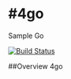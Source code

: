 #4go
===
Sample Go

[![Build Status](https://travis-ci.org/jittakal/4go.svg?branch=master)](https://travis-ci.org/jittakal/4go)

##Overview
4go
